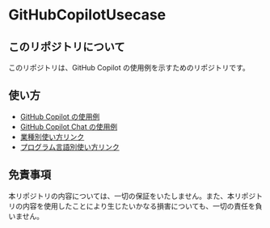 # GitHubCopilotUsecase

## このリポジトリについて

このリポジトリは、GitHub Copilot の使用例を示すためのリポジトリです。

## 使い方

- [GitHub Copilot の使用例](usecases_copilot.md)
- [GitHub Copilot Chat の使用例](usecases_copilot_chat.md)
- [業種別使い方リンク](role_based_links.md)
- [プログラム言語別使い方リンク](language_based_links.md)

## 免責事項

本リポジトリの内容については、一切の保証をいたしません。また、本リポジトリの内容を使用したことにより生じたいかなる損害についても、一切の責任を負いません。
